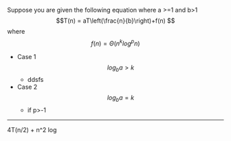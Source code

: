 Suppose you are given the following equation where a >=1 and b>1$$T(n) = aT\left(\frac{n}{b}\right)+f(n) $$ where $$f(n)=Θ(n^klog^pn)$$
- Case 1 $$log_{b}a>k$$
	- ddsfs
- Case 2 $$log_{b}a=k$$
	- if p>-1



---
4T(n/2) + n^2 log